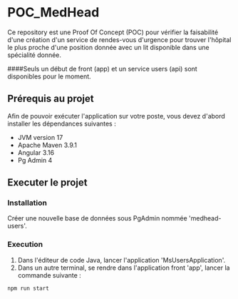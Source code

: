 # POC_MedHead

Ce repository est une Proof Of Concept (POC) pour vérifier la faisabilité d'une création d'un service de rendes-vous d'urgence pour trouver l'hôpital le plus proche d'une position donnée avec un lit disponible dans une spécialité donnée.

####Seuls un début de front (app) et un service users (api) sont disponibles pour le moment.

## Prérequis au projet
Afin de pouvoir exécuter l'application sur votre poste, vous devez d'abord installer les dépendances suivantes :
* JVM version 17
* Apache Maven 3.9.1
* Angular 3.16
* Pg Admin 4

## Executer le projet
### Installation
Créer une nouvelle base de données sous PgAdmin nommée 'medhead-users'.

### Execution
1. Dans l'éditeur de code Java, lancer l'application 'MsUsersApplication'.
2. Dans un autre terminal, se rendre dans l'application front 'app', lancer la commande suivante :
```bash
npm run start
```

